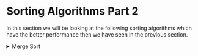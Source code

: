 # Sorting Algorithms Part 2

In this section we will be looking at the following sorting algorithms which have the better performance then we have seen in the previous section.

<details>
  <summary> Merge Sort </summary>

## What is Merge Sort?

- Merge sort is a divide and conquer algorithm.
- It divides input array in two halves, calls itself for the two halves and then merges the two sorted halves.

![mergr sort](./assets/merge_sort_concept.png)

# Insertion Sort
